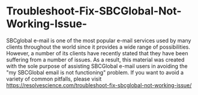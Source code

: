 # Troubleshoot-Fix-SBCGlobal-Not-Working-Issue-
SBCglobal e-mail is one of the most popular e-mail services used by many clients throughout the world since it provides a wide range of possibilities. However, a number   of its clients have recently stated that they have been suffering from a number of issues. As a result, this material was created with the sole purpose of assisting   SBCGlobal e-mail users in avoiding the "my SBCGlobal email is not functioning" problem. If you want to avoid a variety of common pitfalls, please visit   https://resolvescience.com/troubleshoot-fix-sbcglobal-not-working-issue/
